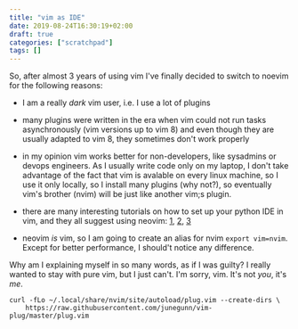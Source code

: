 ```yaml
---
title: "vim as IDE"
date: 2019-08-24T16:30:19+02:00
draft: true
categories: ["scratchpad"]
tags: []
---
```


So, after almost 3 years of using vim I've finally decided to switch to noevim for the following reasons:

- I am a really *dark* vim user, i.e. I use a lot of plugins

- many plugins were written in the era when vim could not run tasks asynchronously (vim versions up to vim 8) and even though they are usually adapted to vim 8, they sometimes don't work properly

- in my opinion vim works better for non-developers, like sysadmins or devops engineers. As I usually write code only on my laptop, I don't take advantage of the fact that vim is avalable on every linux machine, so I use it only locally, so I install many plugins (why not?), so eventually vim's brother (nvim) will be just like another vim;s plugin.

- there are many interesting tutorials on how to set up your python IDE in vim, and they all suggest using neovim: [1](https://yufanlu.net/2018/09/03/neovim-python/), [2](https://jdhao.github.io/2018/12/24/centos_nvim_install_use_guide_en/), [3](https://medium.com/@hanspinckaers/setting-up-vim-as-an-ide-for-python-773722142d1d)

- neovim *is* vim, so I am going to create an alias for nvim `export vim=nvim`. Except for better performance, I should't notice any difference.

Why am I explaining myself in so many words, as if I was guilty? I really wanted to stay with pure vim, but I just can't. I'm sorry, vim. It's not *you*, it's *me*.

```{bash}
curl -fLo ~/.local/share/nvim/site/autoload/plug.vim --create-dirs \
    https://raw.githubusercontent.com/junegunn/vim-plug/master/plug.vim
```
